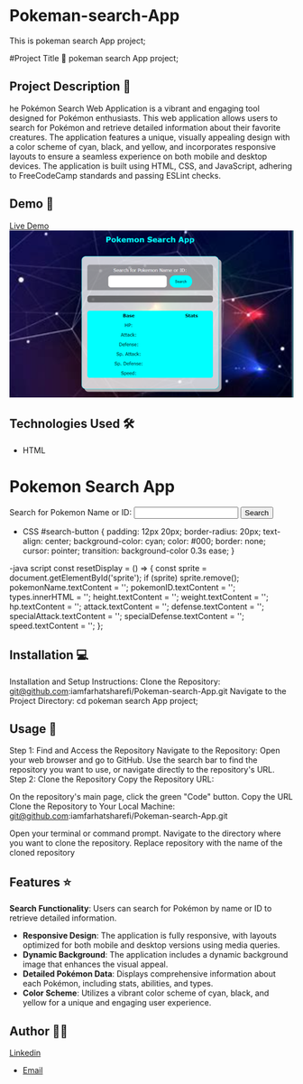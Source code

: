 # Pokeman-search-App
This is pokeman search App project;

#Project Title 🚀
pokeman search App project;

## Project Description 📝
he Pokémon Search Web Application is a vibrant and engaging tool designed for Pokémon enthusiasts. This web application allows users to search for Pokémon and retrieve detailed information about their favorite creatures. The application features a unique, visually appealing design with a color scheme of cyan, black, and yellow, and incorporates responsive layouts to ensure a seamless experience on both mobile and desktop devices. The application is built using HTML, CSS, and JavaScript, adhering to FreeCodeCamp standards and passing ESLint checks.



## Demo 📸
[Live Demo]( https://iamfarhatsharefi.github.io/Pokeman-search-App/)
![Screenshot](./picture%205.png)

## Technologies Used 🛠️


- HTML
<body>
    <main>
      <h1>Pokemon Search App</h1>
      <div class="container">
        <form role="search" id="search-form">
          <label for="search-input">Search for Pokemon Name or ID:</label>
          <input type="text" name="pokemon" id="search-input" required />
          <button id="search-button">Search</button>
        </form>


- CSS
#search-button {
  padding: 12px 20px;
  border-radius: 20px;
  text-align: center;
  background-color: cyan;
  color: #000;
  border: none;
  cursor: pointer;
  transition: background-color 0.3s ease;
}


-java script
const resetDisplay = () => {
  const sprite = document.getElementById('sprite');
  if (sprite) sprite.remove();
  pokemonName.textContent = '';
  pokemonID.textContent = '';
  types.innerHTML = '';
  height.textContent = '';
  weight.textContent = '';
  hp.textContent = '';
  attack.textContent = '';
  defense.textContent = '';
  specialAttack.textContent = '';
  specialDefense.textContent = '';
  speed.textContent = '';
};



## Installation 💻

Installation and Setup Instructions:
Clone the Repository:
git@github.com:iamfarhatsharefi/Pokeman-search-App.git
Navigate to the Project Directory:
cd pokeman search App project;


## Usage 🎯

Step 1: Find and Access the Repository
Navigate to the Repository:
Open your web browser and go to GitHub.
Use the search bar to find the repository you want to use, or navigate directly to the repository's URL.
Step 2: Clone the Repository
Copy the Repository URL:

On the repository's main page, click the green "Code" button.
Copy the URL 
Clone the Repository to Your Local Machine:
git@github.com:iamfarhatsharefi/Pokeman-search-App.git

Open your terminal or command prompt.
Navigate to the directory where you want to clone the repository.
Replace repository with the name of the cloned repository

## Features ⭐

 **Search Functionality**: Users can search for Pokémon by name or ID to retrieve detailed information.
- **Responsive Design**: The application is fully responsive, with layouts optimized for both mobile and desktop versions using media queries.
- **Dynamic Background**: The application includes a dynamic background image that enhances the visual appeal.
- **Detailed Pokémon Data**: Displays comprehensive information about each Pokémon, including stats, abilities, and types.
- **Color Scheme**: Utilizes a vibrant color scheme of cyan, black, and yellow for a unique and engaging user experience.


## Author 👩‍💻
[Linkedin](https://www.linkedin.com/in/farhat-sharefi-13a101309?utm_source=share&utm_campaign=share_via&utm_content=profile&utm_medium=android_app)
- [Email](sharefifarhat@gmail.com)
